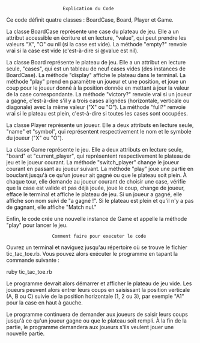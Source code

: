                          Explication du Code

Ce code définit quatre classes : BoardCase, Board, Player et Game.

La classe BoardCase représente une case du plateau de jeu. Elle a un attribut accessible en écriture et en lecture, "value", qui peut prendre les valeurs "X", "O" ou nil (si la case est vide). La méthode "empty?" renvoie vrai si la case est vide (c'est-à-dire si @value est nil).

La classe Board représente le plateau de jeu. Elle a un attribut en lecture seule, "cases", qui est un tableau de neuf cases vides (des instances de BoardCase). La méthode "display" affiche le plateau dans le terminal. La méthode "play" prend en paramètre un joueur et une position, et joue un coup pour le joueur donné à la position donnée en mettant à jour la valeur de la case correspondante. La méthode "victory?" renvoie vrai si un joueur a gagné, c'est-à-dire s'il y a trois cases alignées (horizontale, verticale ou diagonale) avec la même valeur ("X" ou "O"). La méthode "full?" renvoie vrai si le plateau est plein, c'est-à-dire si toutes les cases sont occupées.

La classe Player représente un joueur. Elle a deux attributs en lecture seule, "name" et "symbol", qui représentent respectivement le nom et le symbole du joueur ("X" ou "O").

La classe Game représente le jeu. Elle a deux attributs en lecture seule, "board" et "current\_player", qui représentent respectivement le plateau de jeu et le joueur courant. La méthode "switch\_player" change le joueur courant en passant au joueur suivant. La méthode "play" joue une partie en bouclant jusqu'à ce qu'un joueur ait gagné ou que le plateau soit plein. À chaque tour, elle demande au joueur courant de choisir une case, vérifie que la case est valide et pas déjà jouée, joue le coup, change de joueur, efface le terminal et affiche le plateau de jeu. Si un joueur a gagné, elle affiche son nom suivi de "a gagné !". Si le plateau est plein et qu'il n'y a pas de gagnant, elle affiche "Match nul."

Enfin, le code crée une nouvelle instance de Game et appelle la méthode "play" pour lancer le jeu.

                     Comment faire pour executer le code

Ouvrez un terminal et naviguez jusqu'au répertoire où se trouve le fichier tic_tac_toe.rb. Vous pouvez alors exécuter le programme en tapant la commande suivante :


ruby tic_tac_toe.rb

Le programme devrait alors démarrer et afficher le plateau de jeu vide. Les joueurs peuvent alors entrer leurs coups en saisissant la position verticale (A, B ou C) suivie de la position horizontale (1, 2 ou 3), par exemple "A1" pour la case en haut à gauche.

Le programme continuera de demander aux joueurs de saisir leurs coups jusqu'à ce qu'un joueur gagne ou que le plateau soit rempli. À la fin de la partie, le programme demandera aux joueurs s'ils veulent jouer une nouvelle partie.